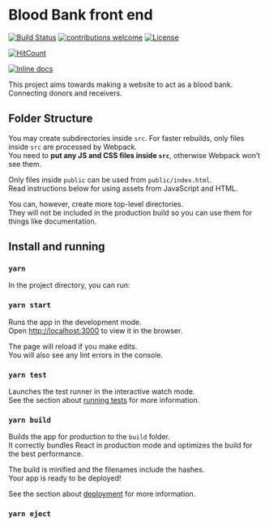 # Blood Bank front end

[![Build Status](https://travis-ci.org/sayederfanarefin/blood-bank-front-end.png?branch=master)](https://travis-ci.org/sayederfanarefin/blood-bank-front-end) [![contributions welcome](https://img.shields.io/badge/contributions-welcome-brightgreen.svg?style=flat)](https://github.com/dwyl/esta/issues) [![License](https://img.shields.io/badge/License-Apache%202.0-blue.svg)](https://opensource.org/licenses/Apache-2.0)

[![HitCount](http://hits.dwyl.io/sayederfanarefin/blood-bank-front-end.svg)](http://hits.dwyl.io/sayederfanarefin/blood-bank-front-end)

[![Inline docs](http://inch-ci.org/github/{ORG-or-USERNAME}/{REPO-NAME}.svg?branch=master)](http://inch-ci.org/github/{ORG-or-USERNAME}/{REPO-NAME})

This project aims towards making a website to act as a blood bank. Connecting donors and receivers. 

## Folder Structure

You may create subdirectories inside `src`. For faster rebuilds, only files inside `src` are processed by Webpack.<br>
You need to **put any JS and CSS files inside `src`**, otherwise Webpack won’t see them.

Only files inside `public` can be used from `public/index.html`.<br>
Read instructions below for using assets from JavaScript and HTML.

You can, however, create more top-level directories.<br>
They will not be included in the production build so you can use them for things like documentation.

## Install and running

### `yarn`

In the project directory, you can run:

### `yarn start`

Runs the app in the development mode.<br>
Open [http://localhost:3000](http://localhost:3000) to view it in the browser.

The page will reload if you make edits.<br>
You will also see any lint errors in the console.

### `yarn test`

Launches the test runner in the interactive watch mode.<br>
See the section about [running tests](#running-tests) for more information.

### `yarn build`

Builds the app for production to the `build` folder.<br>
It correctly bundles React in production mode and optimizes the build for the best performance.

The build is minified and the filenames include the hashes.<br>
Your app is ready to be deployed!

See the section about [deployment](#deployment) for more information.

### `yarn eject`
